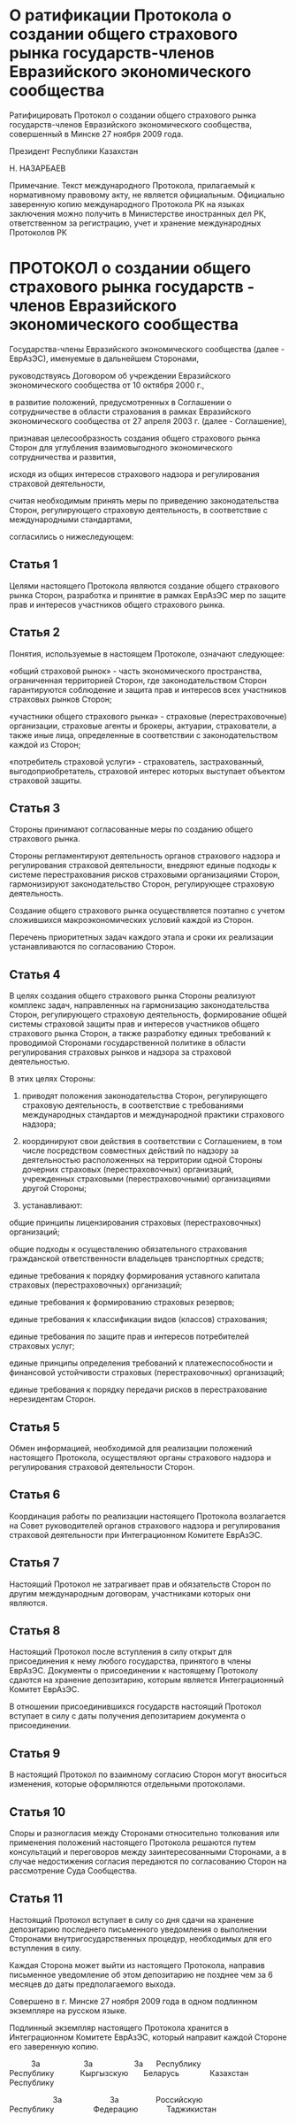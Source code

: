 # О ратификации Протокола о создании общего страхового рынка государств-членов Евразийского экономического сообщества

Ратифицировать Протокол о создании общего страхового рынка государств-членов Евразийского экономического сообщества, совершенный в Минске 27 ноября 2009 года.

Президент Республики Казахстан

Н. НАЗАРБАЕВ

Примечание. Текст международного Протокола, прилагаемый к нормативному правовому акту, не является официальным. Официально заверенную копию международного Протокола РК на языках заключения можно получить в Министерстве иностранных дел РК, ответственном за регистрацию, учет и хранение международных Протоколов РК

# ПРОТОКОЛ о создании общего страхового рынка государств - членов Евразийского экономического сообщества

Государства-члены Евразийского экономического сообщества (далее - ЕврАзЭС), именуемые в дальнейшем Сторонами,

руководствуясь Договором об учреждении Евразийского экономического сообщества от 10 октября 2000 г.,

в развитие положений, предусмотренных в Соглашении о сотрудничестве в области страхования в рамках Евразийского экономического сообщества от 27 апреля 2003 г. (далее - Соглашение),

признавая целесообразность создания общего страхового рынка Сторон для углубления взаимовыгодного экономического сотрудничества и развития,

исходя из общих интересов страхового надзора и регулирования страховой деятельности,

считая необходимым принять меры по приведению законодательства Сторон, регулирующего страховую деятельность, в соответствие с международными стандартами,

согласились о нижеследующем:

## Статья 1

Целями настоящего Протокола являются создание общего страхового рынка Сторон, разработка и принятие в рамках ЕврАзЭС мер по защите прав и интересов участников общего страхового рынка.

## Статья 2

Понятия, используемые в настоящем Протоколе, означают следующее:

«общий страховой рынок» - часть экономического пространства, ограниченная территорией Сторон, где законодательством Сторон гарантируются соблюдение и защита прав и интересов всех участников страховых рынков Сторон;

«участники общего страхового рынка» - страховые (перестраховочные) организации, страховые агенты и брокеры, актуарии, страхователи, а также иные лица, определенные в соответствии с законодательством каждой из Сторон;

«потребитель страховой услуги» - страхователь, застрахованный, выгодоприобретатель, страховой интерес которых выступает объектом страховой защиты.

## Статья 3

Стороны принимают согласованные меры по созданию общего страхового рынка.

Стороны регламентируют деятельность органов страхового надзора и регулирования страховой деятельности, внедряют единые подходы к системе перестрахования рисков страховыми организациями Сторон, гармонизируют законодательство Сторон, регулирующее страховую деятельность.

Создание общего страхового рынка осуществляется поэтапно с учетом сложившихся макроэкономических условий каждой из Сторон.

Перечень приоритетных задач каждого этапа и сроки их реализации устанавливаются по согласованию Сторон.

## Статья 4

В целях создания общего страхового рынка Стороны реализуют комплекс задач, направленных на гармонизацию законодательства Сторон, регулирующего страховую деятельность, формирование общей системы страховой защиты прав и интересов участников общего страхового рынка Сторон, а также разработку единых требований к проводимой Сторонами государственной политике в области регулирования страховых рынков и надзора за страховой деятельностью.

В этих целях Стороны:

1) приводят положения законодательства Сторон, регулирующего страховую деятельность, в соответствие с требованиями международных стандартов и международной практики страхового надзора;

2) координируют свои действия в соответствии с Соглашением, в том числе посредством совместных действий по надзору за деятельностью расположенных на территории одной Стороны дочерних страховых (перестраховочных) организаций, учрежденных страховыми (перестраховочными) организациями другой Стороны;

3) устанавливают:

общие принципы лицензирования страховых (перестраховочных) организаций;

общие подходы к осуществлению обязательного страхования гражданской ответственности владельцев транспортных средств;

единые требования к порядку формирования уставного капитала страховых (перестраховочных) организаций;

единые требования к формированию страховых резервов;

единые требования к классификации видов (классов) страхования;

единые требования по защите прав и интересов потребителей страховых услуг;

единые принципы определения требований к платежеспособности и финансовой устойчивости страховых (перестраховочных) организаций;

единые требования к порядку передачи рисков в перестрахование нерезидентам Сторон.

## Статья 5

Обмен информацией, необходимой для реализации положений настоящего Протокола, осуществляют органы страхового надзора и регулирования страховой деятельности Сторон.

## Статья 6

Координация работы по реализации настоящего Протокола возлагается на Совет руководителей органов страхового надзора и регулирования страховой деятельности при Интеграционном Комитете ЕврАзЭС.

## Статья 7

Настоящий Протокол не затрагивает прав и обязательств Сторон по другим международным договорам, участниками которых они являются.

## Статья 8

Настоящий Протокол после вступления в силу открыт для присоединения к нему любого государства, принятого в члены ЕврАзЭС. Документы о присоединении к настоящему Протоколу сдаются на хранение депозитарию, которым является Интеграционный Комитет ЕврАзЭС.

В отношении присоединившихся государств настоящий Протокол вступает в силу с даты получения депозитарием документа о присоединении.

## Статья 9

В настоящий Протокол по взаимному согласию Сторон могут вноситься изменения, которые оформляются отдельными протоколами.

## Статья 10

Споры и разногласия между Сторонами относительно толкования или применения положений настоящего Протокола решаются путем консультаций и переговоров между заинтересованными Сторонами, а в случае недостижения согласия передаются по согласованию Сторон на рассмотрение Суда Сообщества.

## Статья 11

Настоящий Протокол вступает в силу со дня сдачи на хранение депозитарию последнего письменного уведомления о выполнении Сторонами внутригосударственных процедур, необходимых для его вступления в силу.

Каждая Сторона может выйти из настоящего Протокола, направив письменное уведомление об этом депозитарию не позднее чем за 6 месяцев до даты предполагаемого выхода.

Совершено в г. Минске 27 ноября 2009 года в одном подлинном экземпляре на русском языке.

Подлинный экземпляр настоящего Протокола хранится в Интеграционном Комитете ЕврАзЭС, который направит каждой Стороне его заверенную копию.

          За                    За                   За      Республику            Республику            Кыргызскую       Беларусь              Казахстан            Республику

                    За                      За                 Российскую             Республику                  Федерацию             Таджикистан

